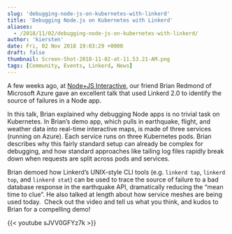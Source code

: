 ```yaml
---
slug: 'debugging-node-js-on-kubernetes-with-linkerd'
title: 'Debugging Node.js on Kubernetes with Linkerd'
aliases:
  - /2018/11/02/debugging-node-js-on-kubernetes-with-linkerd/
author: 'kiersten'
date: Fri, 02 Nov 2018 19:03:29 +0000
draft: false
thumbnail: Screen-Shot-2018-11-02-at-11.53.21-AM.png
tags: [Community, Events, Linkerd, News]
---
```


A few weeks ago, at [Node+JS Interactive](https://events.linuxfoundation.org/events/node-js-interactive-2018/), our friend Brian Redmond of Microsoft Azure gave an excellent talk that used Linkerd 2.0 to identify the source of failures in a Node app.

In this talk, Brian explained why debugging Node apps is no trivial task on Kubernetes. In Brian’s demo app, which pulls in earthquake, flight, and weather data into real-time interactive maps, is made of three services (running on Azure). Each service runs on three Kubernetes pods. Brian describes why this fairly standard setup can already be complex for debugging, and how standard approaches like tailing log files rapidly break down when requests are split across pods and services.

Brian demoed how Linkerd’s UNIX-style CLI tools (e.g. `linkerd tap`, `linkerd top`, and `linkerd stat`) can be used to trace the source of failure to a bad database response in the earthquake API, dramatically reducing the “mean time to clue”. He also talked at length about how service meshes are being used today.  Check out the video and tell us what you think, and kudos to Brian for a compelling demo!

{{< youtube sJVV0GFYz7k >}}
